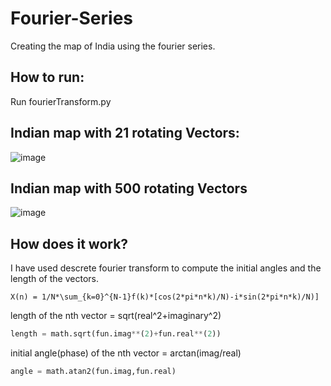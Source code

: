 # Fourier-Series
Creating the map of India using the fourier series.
## How to run:
Run fourierTransform.py

## Indian map with 21 rotating Vectors:
![image](https://user-images.githubusercontent.com/44916178/72863878-200fd880-3d0d-11ea-83d7-9ef4de1c4b8b.png)

## Indian map with 500 rotating Vectors
![image](https://user-images.githubusercontent.com/44916178/72863867-15edda00-3d0d-11ea-823c-69ecbdb82b60.png)

## How does it work?
I have used descrete fourier transform to compute the initial angles and the length of the vectors. 
```
X(n) = 1/N*\sum_{k=0}^{N-1}f(k)*[cos(2*pi*n*k)/N)-i*sin(2*pi*n*k)/N)]
```
<!-- \sum_{i=1}^{100}i -->
length of the nth vector = sqrt(real^2+imaginary^2)
``` python
length = math.sqrt(fun.imag**(2)+fun.real**(2))
```
initial angle(phase) of the nth vector = arctan(imag/real)
``` python
angle = math.atan2(fun.imag,fun.real)
```

